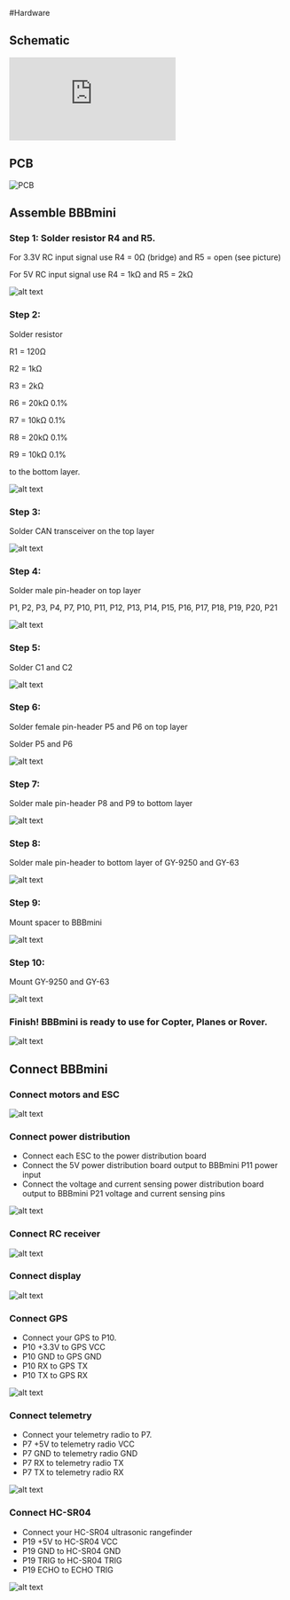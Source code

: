 #Hardware

## Schematic
![Schematic](https://github.com/mirkix/BBBMINI-PCB/blob/master/schematic/bbbmini.pdf)

## PCB
![PCB](https://github.com/mirkix/BBBMINI-PCB/blob/master/picture/bbbmini.png)

## Assemble BBBmini

### Step 1: Solder resistor R4 and R5.

For 3.3V RC input signal use R4 = 0Ω (bridge) and R5 = open (see picture)

For 5V RC input signal use R4 = 1kΩ and R5 = 2kΩ

![alt text](../pic/build/build_step1.jpg "Solder R4 and R5")

### Step 2:

Solder resistor

R1 = 120Ω

R2 = 1kΩ

R3 = 2kΩ

R6 = 20kΩ 0.1%

R7 = 10kΩ 0.1%

R8 = 20kΩ 0.1%

R9 = 10kΩ 0.1%

to the bottom layer. 

![alt text](../pic/build/build_step2.jpg "Solder R1, R2, R3, R6, R7, R8 and R9")

### Step 3:

Solder CAN transceiver on the top layer

![alt text](../pic/build/build_step3.jpg "Solder CAN transceiver")

### Step 4:

Solder male pin-header on top layer

P1, P2, P3, P4, P7, P10, P11, P12, P13, P14, P15, P16, P17, P18, P19, P20, P21

![alt text](../pic/build/build_step4.jpg "Solder P1, P2, P3, P4, P7, P10, P11, P12, P13, P14, P15, P16, P17, P18, P19, P20, P21")

### Step 5:

Solder C1 and C2

![alt text](../pic/build/build_step5.jpg "Solder C1 and C2")

### Step 6:

Solder female pin-header P5 and P6 on top layer

Solder P5 and P6

![alt text](../pic/build/build_step6.jpg "Solder P5 and P6")

### Step 7:

Solder male pin-header P8 and P9 to bottom layer

![alt text](../pic/build/build_step7.jpg "Solder P8 and P9")

### Step 8:

Solder male pin-header to bottom layer of GY-9250 and GY-63

![alt text](../pic/build/build_step8.jpg "Solder pin-header for GY-9250 and GY-63")

### Step 9:

Mount spacer to BBBmini

![alt text](../pic/build/build_step9.jpg "Mount spacer")

### Step 10:

Mount GY-9250 and GY-63

![alt text](../pic/build/build_step10.jpg "Mount GY-9250 and GY-63")

### Finish! BBBmini is ready to use for Copter, Planes or Rover.

![alt text](../pic/build/build_step11.jpg "BBBmini")


## Connect BBBmini

### Connect motors and ESC
![alt text](../pic/connect/esc.png "Connect motors and ESC")

### Connect power distribution

* Connect each ESC to the power distribution board
* Connect the 5V power distribution board output to BBBmini P11 power input
* Connect the voltage and current sensing power distribution board output to BBBmini P21 voltage and current sensing pins

![alt text](../pic/connect/power.png "Connect power distribution")

### Connect RC receiver
![alt text](../pic/connect/rcrx.png "Connect RC receiver")

### Connect display
![alt text](../pic/connect/display.png "Connect display")

### Connect GPS

* Connect your GPS to P10.
* P10 +3.3V to GPS VCC
* P10 GND to GPS GND
* P10 RX to GPS TX
* P10 TX to GPS RX

![alt text](../pic/connect/gps.png "Connect GPS")

### Connect telemetry

* Connect your telemetry radio to P7.
* P7 +5V to telemetry radio VCC
* P7 GND to telemetry radio GND
* P7 RX to telemetry radio TX
* P7 TX to telemetry radio RX

![alt text](../pic/connect/telemetry.png "Connect telemetry")

### Connect HC-SR04

* Connect your HC-SR04 ultrasonic rangefinder
* P19 +5V to HC-SR04 VCC
* P19 GND to HC-SR04 GND
* P19 TRIG to HC-SR04 TRIG
* P19 ECHO to ECHO TRIG

![alt text](../pic/connect/hcsr04.png "Connect HC-SR04")
